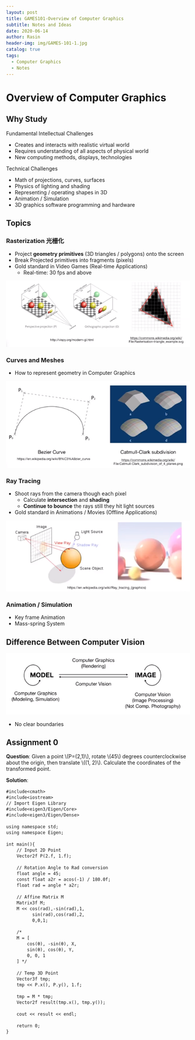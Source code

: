 ```yaml
---
layout: post
title: GAMES101-Overview of Computer Graphics
subtitle: Notes and Ideas
date: 2020-06-14
author: Rasin
header-img: img/GAMES-101-1.jpg
catalog: true
tags:
  - Computer Graphics
  - Notes
---
```

# Overview of Computer Graphics

## Why Study

Fundamental Intellectual Challenges

* Creates and interacts with realistic virtual world
* Requires understanding of all aspects of physical world
* New computing methods, displays, technologies

Technical Challenges

* Math of projections, curves, surfaces
* Physics of lighting and shading
* Representing / operating shapes in 3D
* Animation / Simulation
* 3D graphics software programming and hardware

## Topics

### Rasterization 光栅化

* Project **geometry primitives** (3D triangles / polygons) onto the screen
* Break Projected primitives into fragments (pixels)
* Gold standard in Video Games (Real-time Applications)
  * Real-time: 30 fps and above

![](https://raw.githubusercontent.com/rasin-tsukuba/blog-images/master/img/20200614183911.png)

### Curves and Meshes

* How to represent geometry in Computer Graphics

![](https://raw.githubusercontent.com/rasin-tsukuba/blog-images/master/img/20200614184136.png)

### Ray Tracing

* Shoot rays from the camera though each pixel
  * Calculate **intersection** and **shading**
  * **Continue to bounce** the rays still they hit light sources
* Gold standard in Animations / Movies (Offline Applications)

![](https://raw.githubusercontent.com/rasin-tsukuba/blog-images/master/img/20200614184310.png)

### Animation / Simulation

* Key frame Animation
* Mass-spring System

## Difference Between Computer Vision

![](https://raw.githubusercontent.com/rasin-tsukuba/blog-images/master/img/20200614184914.png)

* No clear boundaries

## Assignment 0

**Question**: Given a point \\(P=(2,1)\\), rotate \\(45\\) degrees counterclockwise about the origin, then translate \\((1, 2)\\). Calculate the coordinates of the transformed point.

**Solution**:

```
#include<cmath>
#include<iostream>
// Import Eigen Library
#include<eigen3/Eigen/Core>
#include<eigen3/Eigen/Dense>

using namespace std;
using namespace Eigen;

int main(){
    // Input 2D Point
    Vector2f P(2.f, 1.f);

    // Rotation Angle to Rad conversion
    float angle = 45;
    const float a2r = acos(-1) / 180.0f;
    float rad = angle * a2r;

    // Affine Matrix M
    Matrix3f M;
    M << cos(rad),-sin(rad),1,
          sin(rad),cos(rad),2,
          0,0,1;

    /* 
    M = [
        cos(θ), -sin(θ), X,
        sin(θ), cos(θ), Y,
        0, 0, 1
    ] */
    
    // Temp 3D Point
    Vector3f tmp;
    tmp << P.x(), P.y(), 1.f;

    tmp = M * tmp;
    Vector2f result(tmp.x(), tmp.y());

    cout << result << endl;
    
    return 0;
} 


```


